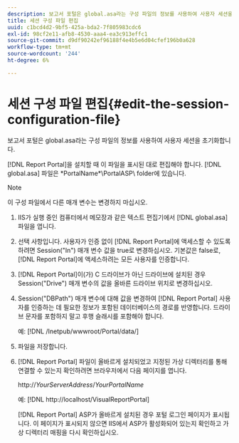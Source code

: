 ```yaml
---
description: 보고서 포털은 global.asa라는 구성 파일의 정보를 사용하여 사용자 세션을 초기화합니다.
title: 세션 구성 파일 편집
uuid: c1bcd4d2-9bf5-425a-bda2-7f805983cdc6
exl-id: 98cf2e11-afb8-4530-aaa4-ea3c913effc1
source-git-commit: d9df90242ef96188f4e4b5e6d04cfef196b0a628
workflow-type: tm+mt
source-wordcount: '244'
ht-degree: 6%

---
```


# 세션 구성 파일 편집{#edit-the-session-configuration-file}

보고서 포털은 global.asa라는 구성 파일의 정보를 사용하여 사용자 세션을 초기화합니다.

[!DNL Report Portal]을 설치할 때 이 파일을 표시된 대로 편집해야 합니다. [!DNL global.asa] 파일은 \*PortalName*\PortalASP\ folder에 있습니다.

>[!NOTE]
>
>이 구성 파일에서 다른 매개 변수는 변경하지 마십시오.

1. IIS가 실행 중인 컴퓨터에서 메모장과 같은 텍스트 편집기에서 [!DNL global.asa] 파일을 엽니다.
1. 선택 사항입니다. 사용자가 인증 없이 [!DNL Report Portal]에 액세스할 수 있도록 하려면 Session(&quot;In&quot;) 매개 변수 값을 true로 변경하십시오. 기본값은 false로, [!DNL Report Portal]에 액세스하려는 모든 사용자를 인증합니다.
1. [!DNL Report Portal]이(가) C 드라이브가 아닌 드라이브에 설치된 경우 Session(&quot;Drive&quot;) 매개 변수의 값을 올바른 드라이브 위치로 변경하십시오.
1. Session(&quot;DBPath&quot;) 매개 변수에 대해 값을 변경하여 [!DNL Report Portal] 사용자를 인증하는 데 필요한 정보가 포함된 데이터베이스의 경로를 반영합니다. 드라이브 문자를 포함하지 말고 후행 슬래시를 포함해야 합니다.

   예: [!DNL /Inetpub/wwwroot/Portal/data/]

1. 파일을 저장합니다.
1. [!DNL Report Portal] 파일이 올바르게 설치되었고 지정된 가상 디렉터리를 통해 연결할 수 있는지 확인하려면 브라우저에서 다음 페이지를 엽니다.

   http://*YourServerAddress*/*YourPortalName*

   예: [!DNL http://localhost/VisualReportPortal]

   [!DNL Report Portal] ASP가 올바르게 설치된 경우 포털 로그인 페이지가 표시됩니다. 이 페이지가 표시되지 않으면 IIS에서 ASP가 활성화되어 있는지 확인하고 가상 디렉터리 매핑을 다시 확인하십시오.
